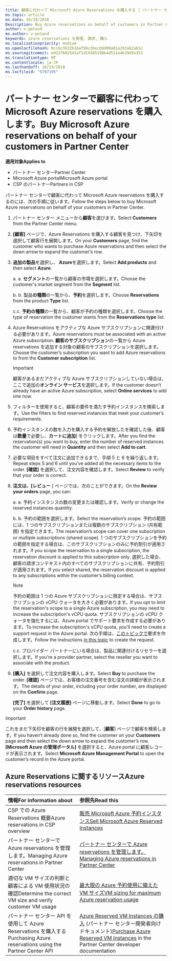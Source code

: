 ```yaml
---
title: 顧客に代わって Microsoft Azure Reservations を購入する | パートナー センター
ms.topic: article
ms.date: 10/29/2018
Description: Buy Azure reservations on behalf of customers in Partner Center.
author: v-petand
ms.author: v-petand
keywords: azure reservations を管理, 請求, 購入
ms.localizationpriority: medium
ms.openlocfilehash: 0cc6c3632b16af99c3becb9d00a81a283ab2ab5c
ms.sourcegitcommit: ed22f6825d3af1d19385198b4d511e4b39d5e353
ms.translationtype: MT
ms.contentlocale: ja-JP
ms.lasthandoff: 10/29/2018
ms.locfileid: "5797195"
---
```

# <a name="buy-microsoft-azure-reservations-on-behalf-of-your-customers-in-partner-center"></a><span data-ttu-id="6fa35-103">パートナー センターで顧客に代わって Microsoft Azure reservations を購入します。</span><span class="sxs-lookup"><span data-stu-id="6fa35-103">Buy Microsoft Azure reservations on behalf of your customers in Partner Center</span></span> 

**<span data-ttu-id="6fa35-104">適用対象</span><span class="sxs-lookup"><span data-stu-id="6fa35-104">Applies to</span></span>**

-  <span data-ttu-id="6fa35-105">パートナー センター</span><span class="sxs-lookup"><span data-stu-id="6fa35-105">Partner Center</span></span>
-  <span data-ttu-id="6fa35-106">Microsoft Azure portal</span><span class="sxs-lookup"><span data-stu-id="6fa35-106">Microsoft Azure portal</span></span>
-  <span data-ttu-id="6fa35-107">CSP のパートナー</span><span class="sxs-lookup"><span data-stu-id="6fa35-107">Partners in CSP</span></span>

<span data-ttu-id="6fa35-108">パートナー センターで顧客に代わって Microsoft Azure reservations を購入するのには、次の手順に従います。</span><span class="sxs-lookup"><span data-stu-id="6fa35-108">Follow the steps below to buy Microsoft Azure reservations on behalf of your customers in Partner Center.</span></span>

1. <span data-ttu-id="6fa35-109">パートナー センター メニューから**顧客**を選びます。</span><span class="sxs-lookup"><span data-stu-id="6fa35-109">Select **Customers** from the Partner Center menu.</span></span>  

2. <span data-ttu-id="6fa35-110">**[顧客]** ページで、Azure Reservations を購入する顧客を見つけ、下矢印を選択して顧客行を展開します。</span><span class="sxs-lookup"><span data-stu-id="6fa35-110">On your **Customers** page, find the customer who wants to purchase Azure reservations and then select the down arrow to expand the customer’s row.</span></span>  

3. <span data-ttu-id="6fa35-111">**追加の製品**を選択し、 **Azure**を選択します。</span><span class="sxs-lookup"><span data-stu-id="6fa35-111">Select **Add products** and then select **Azure**.</span></span> 

    <span data-ttu-id="6fa35-112">a. </span><span class="sxs-lookup"><span data-stu-id="6fa35-112">a.</span></span> <span data-ttu-id="6fa35-113">**セグメント**の一覧から顧客の市場を選択します。</span><span class="sxs-lookup"><span data-stu-id="6fa35-113">Choose the customer's market segment from the **Segment** list.</span></span>

    <span data-ttu-id="6fa35-114">b. </span><span class="sxs-lookup"><span data-stu-id="6fa35-114">b.</span></span> <span data-ttu-id="6fa35-115">製品**の種類**の一覧から、**予約**を選択します。</span><span class="sxs-lookup"><span data-stu-id="6fa35-115">Choose **Reservations** from the product **Type** list.</span></span>

    <span data-ttu-id="6fa35-116">c.</span><span class="sxs-lookup"><span data-stu-id="6fa35-116">c.</span></span> <span data-ttu-id="6fa35-117">**予約の種類**の一覧から、顧客が予約の種類を選択します。</span><span class="sxs-lookup"><span data-stu-id="6fa35-117">Choose the type of reservation the customer wants from the **Reservations type** list.</span></span>

4. <span data-ttu-id="6fa35-118">Azure Reservations をアクティブな Azure サブスクリプションに関連付ける必要があります。</span><span class="sxs-lookup"><span data-stu-id="6fa35-118">Azure reservations must be associated with an active Azure subscription.</span></span> <span data-ttu-id="6fa35-119">**顧客のサブスクリプション**の一覧から Azure reservations を追加する対象の顧客のサブスクリプションを選択します。</span><span class="sxs-lookup"><span data-stu-id="6fa35-119">Choose the customer’s subscription you want to add Azure reservations to from the **Customer subscription** list.</span></span> 

    >[!IMPORTANT] 
    ><span data-ttu-id="6fa35-120">顧客があるまだアクティブな Azure サブスクリプションしていない場合は、ここで追加の**オンライン サービス**を選択します。</span><span class="sxs-lookup"><span data-stu-id="6fa35-120">If the customer doesn’t already have an active Azure subscription, select **Online services** to add one now.</span></span> 

5. <span data-ttu-id="6fa35-121">フィルターを使用すると、顧客の要件を満たす予約インスタンスを検索します。</span><span class="sxs-lookup"><span data-stu-id="6fa35-121">Use the filters to find reserved instances that meet your customer’s requirements.</span></span>  

6. <span data-ttu-id="6fa35-122">予約インスタンスの数を入力を購入する予約を解放したを確認した後、顧客は**数量**で必要し、**カートに追加**] をクリックします。</span><span class="sxs-lookup"><span data-stu-id="6fa35-122">After you find the reservation(s) you want to buy, enter the number of reserved instances the customer will need in **Quantity** and then select **Add to cart**.</span></span>  

7. <span data-ttu-id="6fa35-123">必要な項目をすべて注文に追加できるまで、手順 5 と 6 を繰り返します。</span><span class="sxs-lookup"><span data-stu-id="6fa35-123">Repeat steps 5 and 6 until you’ve added all the necessary items to the order.</span></span> <span data-ttu-id="6fa35-124">**[確認]** を選択して、注文内容を確認します。</span><span class="sxs-lookup"><span data-stu-id="6fa35-124">Select **Review** to verify that your order is correct.</span></span>  

8. <span data-ttu-id="6fa35-125">**注文は、[レビュー** ] ページでは、次のことができます。</span><span class="sxs-lookup"><span data-stu-id="6fa35-125">On the **Review your orders** page, you can:</span></span> 

    <span data-ttu-id="6fa35-126">a. </span><span class="sxs-lookup"><span data-stu-id="6fa35-126">a.</span></span> <span data-ttu-id="6fa35-127">予約インスタンスの数の変更または確認します。</span><span class="sxs-lookup"><span data-stu-id="6fa35-127">Verify or change the reserved instances quantity.</span></span>

    <span data-ttu-id="6fa35-128">b. </span><span class="sxs-lookup"><span data-stu-id="6fa35-128">b.</span></span> <span data-ttu-id="6fa35-129">予約の範囲を選択します。</span><span class="sxs-lookup"><span data-stu-id="6fa35-129">Select the reservation’s scope.</span></span> <span data-ttu-id="6fa35-130">予約の範囲には、1 つのサブスクリプションまたは複数のサブスクリプション (共有範囲) を指定できます。</span><span class="sxs-lookup"><span data-stu-id="6fa35-130">The reservation’s scope can cover one subscription or multiple subscriptions (shared scope).</span></span> <span data-ttu-id="6fa35-131">1 つのサブスクリプションを予約の範囲を指定する場合は、このサブスクリプションのみに予約割引が適用されます。</span><span class="sxs-lookup"><span data-stu-id="6fa35-131">If you scope the reservation to a single subscription, the reservation discount is applied to this subscription only.</span></span> <span data-ttu-id="6fa35-132">選択した場合、顧客の請求コンテキスト内のすべてのサブスクリプションに共有、予約割引が適用されます。</span><span class="sxs-lookup"><span data-stu-id="6fa35-132">If you select shared, the reservation discount is applied to any subscriptions within the customer’s billing context.</span></span> 

     >[!NOTE]
    ><span data-ttu-id="6fa35-133">予約の範囲は 1 つの Azure サブスクリプションに限定する場合は、サブスクリプションの vCPU クォータを大きく必要があります。</span><span class="sxs-lookup"><span data-stu-id="6fa35-133">If you opt to limit the reservation's scope to a single Azure subscription, you may need to increase the subscription's vCPU quota.</span></span> <span data-ttu-id="6fa35-134">サブスクリプションの vCPU クォータを強化するには、Azure portal でサポート要求を作成する必要があります。</span><span class="sxs-lookup"><span data-stu-id="6fa35-134">To increase the subscription's vCPU quota, you'll need to create a support request in the Azure portal.</span></span> <span data-ttu-id="6fa35-135">次の手順は、[このトピックで](https://docs.microsoft.com/azure/azure-supportability/resource-manager-core-quotas-request)要求を作成します。</span><span class="sxs-lookup"><span data-stu-id="6fa35-135">Follow the instructions [in this topic](https://docs.microsoft.com/azure/azure-supportability/resource-manager-core-quotas-request) to create the request.</span></span>    

    <span data-ttu-id="6fa35-136">c.</span><span class="sxs-lookup"><span data-stu-id="6fa35-136">c.</span></span> <span data-ttu-id="6fa35-137">プロバイダー パートナーにいる場合は、製品に関連付けるリセラーを選択します。</span><span class="sxs-lookup"><span data-stu-id="6fa35-137">If you're a provider partner, select the reseller you want to associate with the product.</span></span>

9. <span data-ttu-id="6fa35-138">**[購入]** を選択して注文内容を購入します。</span><span class="sxs-lookup"><span data-stu-id="6fa35-138">Select **Buy** to purchase the order.</span></span> <span data-ttu-id="6fa35-139">**[確認]** ページでは、お客様の注文番号を含む注文の詳細が表示されます。</span><span class="sxs-lookup"><span data-stu-id="6fa35-139">The details of your order, including your order number, are displayed on the **Confirm** page.</span></span>    
     
     <span data-ttu-id="6fa35-140">**[完了]** を選択して **[注文履歴]** ページに移動します。</span><span class="sxs-lookup"><span data-stu-id="6fa35-140">Select **Done** to go to your **Order history** page.</span></span> 

>[!IMPORTANT]
><span data-ttu-id="6fa35-141">これをまだ下矢印を顧客の行を展開を選択して、[**顧客**] ページで顧客を検索します。</span><span class="sxs-lookup"><span data-stu-id="6fa35-141">If you haven’t already done so, find the customer on your **Customers** page and then select the down arrow to expand the customer’s row.</span></span> <span data-ttu-id="6fa35-142">**[Microsoft Azure の管理ポータル]** を選択すると、Azure portal に顧客レコードが表示されます。</span><span class="sxs-lookup"><span data-stu-id="6fa35-142">Select **Microsoft Azure Management Portal** to open the customer’s record in the Azure portal.</span></span>

## <a name="azure-reservations-resources"></a><span data-ttu-id="6fa35-143">Azure Reservations に関するリソース</span><span class="sxs-lookup"><span data-stu-id="6fa35-143">Azure reservations resources</span></span>
|**<span data-ttu-id="6fa35-144">情報</span><span class="sxs-lookup"><span data-stu-id="6fa35-144">For information about</span></span>**   |**<span data-ttu-id="6fa35-145">参照先</span><span class="sxs-lookup"><span data-stu-id="6fa35-145">Read this</span></span>**    |
|:-----------------------------|:-----------------|
|<span data-ttu-id="6fa35-146">CSP での Azure Reservations 概要</span><span class="sxs-lookup"><span data-stu-id="6fa35-146">Azure reservations in CSP overview</span></span>  | [<span data-ttu-id="6fa35-147">販売 Microsoft Azure 予約インスタンス</span><span class="sxs-lookup"><span data-stu-id="6fa35-147">Sell Microsoft Azure Reserved Instances</span></span>](azure-reservations.md) |
|<span data-ttu-id="6fa35-148">パートナー センターで Azure reservations を管理します。</span><span class="sxs-lookup"><span data-stu-id="6fa35-148">Managing Azure reservations in Partner Center</span></span> | [<span data-ttu-id="6fa35-149">パートナー センターで Azure reservations を管理します。</span><span class="sxs-lookup"><span data-stu-id="6fa35-149">Managing Azure reservations in Partner Center</span></span>](azure-reservations-manage.md)
|<span data-ttu-id="6fa35-150">適切な VM サイズの判断と顧客による VM 使用状況の確認</span><span class="sxs-lookup"><span data-stu-id="6fa35-150">Determine the correct VM size and verify customer VM usage</span></span>   |[<span data-ttu-id="6fa35-151">最大限の Azure 予約使用に備えた VM サイズ</span><span class="sxs-lookup"><span data-stu-id="6fa35-151">VM sizing for maximum Azure reservation usage</span></span>](azure-usage.md)   |
|<span data-ttu-id="6fa35-152">パートナー センター API を使用して Azure Reservations を購入する</span><span class="sxs-lookup"><span data-stu-id="6fa35-152">Purchasing Azure reservations using the Partner Center API</span></span> | <span data-ttu-id="6fa35-153">[Azure Reserved VM Instances の購入](https://docs.microsoft.com/partner-center/develop/purchase-azure-reservations) (パートナー センター開発者向けドキュメント)</span><span class="sxs-lookup"><span data-stu-id="6fa35-153">[Purchase Azure Reserved VM Instances](https://docs.microsoft.com/partner-center/develop/purchase-azure-reservations) in the Partner Center developer documentation</span></span>

 


 
